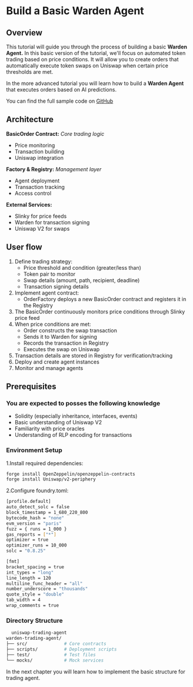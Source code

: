 ﻿---
sidebar_position: 1
---

# Build a Basic Warden Agent

## Overview

This tutorial will guide you through the process of building a basic **Warden Agent.** In this basic version of the tutorial, we'll focus on automated token trading based on price conditions. It will allow you to create orders that automatically execute token swaps on Uniswap when certain price thresholds are met.

In the more advanced tutorial you will learn how to build a **Warden Agent** that executes orders based on AI predictions.

You can find the full sample code on [GitHub](https://github.com/warden-protocol/wardenprotocol/tree/main/solidity)

## Architecture

**BasicOrder Contract:** *Core trading logic*

- Price monitoring
- Transaction building
- Uniswap integration

**Factory & Registry:** *Management layer*

- Agent deployment
- Transaction tracking
- Access control

**External Services:**

- Slinky for price feeds
- Warden for transaction signing
- Uniswap V2 for swaps

## User flow

1. Define trading strategy:
    - Price threshold and condition (greater/less than)
    - Token pair to monitor
    - Swap details (amount, path, recipient, deadline)
    - Transaction signing details
2. Implement agent contract:
    - OrderFactory deploys a new BasicOrder contract and registers it in the Registry
3. The BasicOrder continuously monitors price conditions through Slinky price feed
4. When price conditions are met:
    - Order constructs the swap transaction
    - Sends it to Warden for signing
    - Records the transaction in Registry
    - Executes the swap on Uniswap
5. Transaction details are stored in Registry for verification/tracking
6. Deploy and create agent instances
7. Monitor and manage agents

## Prerequisites

### You are expected to posses the following knowledge

- Solidity (especially inheritance, interfaces, events)
- Basic understanding of Uniswap V2
- Familiarity with price oracles
- Understanding of RLP encoding for transactions

### Environment Setup

1.Install required dependencies:

```bash
forge install OpenZeppelin/openzeppelin-contracts
forge install Uniswap/v2-periphery
```

2.Configure foundry.toml:

```bash
[profile.default]
auto_detect_solc = false
block_timestamp = 1_680_220_800
bytecode_hash = "none"
evm_version = "paris"
fuzz = { runs = 1_000 }
gas_reports = ["*"]
optimizer = true
optimizer_runs = 10_000
solc = "0.8.25"

[fmt]
bracket_spacing = true
int_types = "long"
line_length = 120
multiline_func_header = "all"
number_underscore = "thousands"
quote_style = "double"
tab_width = 4
wrap_comments = true
```

### Directory Structure

```bash
  uniswap-trading-agent
warden-trading-agent/
├── src/              # Core contracts
├── scripts/          # Deployment scripts
├── test/             # Test files
└── mocks/            # Mock services
```

In the next chapter you will learn how to implement the basic structure for trading agent.
